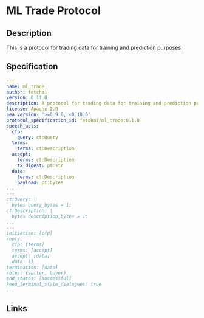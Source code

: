 # ML Trade Protocol

## Description

This is a protocol for trading data for training and prediction purposes.

## Specification

```yaml
---
name: ml_trade
author: fetchai
version: 0.11.0
description: A protocol for trading data for training and prediction purposes.
license: Apache-2.0
aea_version: '>=0.9.0, <0.10.0'
protocol_specification_id: fetchai/ml_trade:0.1.0
speech_acts:
  cfp:
    query: ct:Query
  terms:
    terms: ct:Description
  accept:
    terms: ct:Description
    tx_digest: pt:str
  data:
    terms: ct:Description
    payload: pt:bytes
...
---
ct:Query: |
  bytes query_bytes = 1;
ct:Description: |
  bytes description_bytes = 1;
...
---
initiation: [cfp]
reply:
  cfp: [terms]
  terms: [accept]
  accept: [data]
  data: []
termination: [data]
roles: {seller, buyer}
end_states: [successful]
keep_terminal_state_dialogues: true
...
```

## Links
